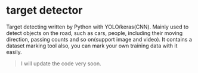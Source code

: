 
# target detector

Target detecting written by Python with YOLO/keras(CNN). Mainly used to detect objects on the road, such as cars, people, including their moving direction, passing counts and so on(support image and video). It contains a dataset marking tool also, you can mark your own training data with it easily.

> I will update the code very soon.

